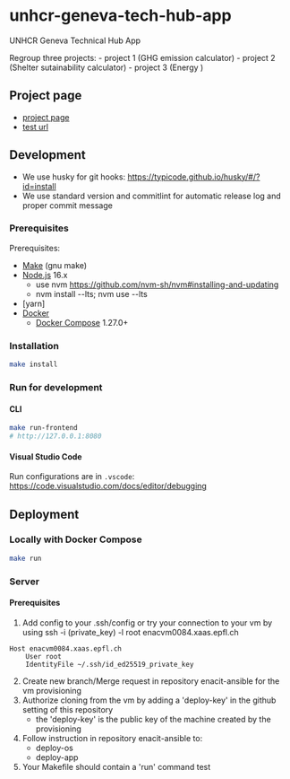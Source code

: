 # unhcr-geneva-tech-hub-app

UNHCR Geneva Technical Hub App

Regroup three projects: 
    -  project 1 (GHG emission calculator)
    -  project 2 (Shelter sutainability calculator)
    -  project 3 (Energy )

## Project page

- [project page](https://www.notion.so/enacit4r/9df03c05c0724fe7ae2b653836453253?v=e5af206750924a6bbe7fc72b5314a127&p=5759e42031cd429c8052418621d69889)
- [test url](http://enacvm0084.xaas.epfl.ch/)

## Development

- We use husky for git hooks: https://typicode.github.io/husky/#/?id=install
- We use standard version and commitlint for automatic release log and proper commit message

### Prerequisites

Prerequisites:

- [Make](https://www.gnu.org/software/make/) (gnu make)
- [Node.js](https://nodejs.org/) 16.x
  - use nvm https://github.com/nvm-sh/nvm#installing-and-updating
  - nvm install --lts; nvm use --lts
- [yarn]
- [Docker](https://www.docker.com/)
  - [Docker Compose](https://docs.docker.com/compose/) 1.27.0+

### Installation

```bash
make install
```

### Run for development

#### CLI

```bash
make run-frontend
# http://127.0.0.1:8080
```

#### Visual Studio Code

Run configurations are in `.vscode`: https://code.visualstudio.com/docs/editor/debugging

## Deployment

### Locally with Docker Compose

```bash
make run
```

### Server

#### Prerequisites

1. Add config to your .ssh/config or try your connection to your vm by using ssh -i (private_key) -l root enacvm0084.xaas.epfl.ch

```
Host enacvm0084.xaas.epfl.ch
    User root
    IdentityFile ~/.ssh/id_ed25519_private_key
```

2. Create new branch/Merge request in repository enacit-ansible for the vm provisioning
3. Authorize cloning from the vm by adding a 'deploy-key' in the github setting of this repository
   - the 'deploy-key' is the public key of the machine created by the provisioning
4. Follow instruction in repository enacit-ansible to:
    - deploy-os
    - deploy-app
5. Your Makefile should contain a 'run' command
test
